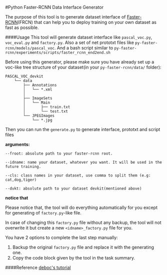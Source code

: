 #Python Faster-RCNN Data Interface Generator

The purpose of this tool is to generate dataset interface of [Faster-RCNN](https://github.com/rbgirshick/py-faster-rcnn)(FRCN) that can help you to deploy training on your own dataset as fast as possible.


####Usage
This tool will generate dataset interface like `pascal_voc.py`, `voc_eval.py` and `factory.py`. 
Also a set of net prototxt files like `py-faster-rcnn/models/pascal_voc`. 
And a bash script similar to `py-faster-rcnn/experiments/scripts/faster_rcnn_end2end.sh`

Before using this generator, please make sure you have already set up a voc-like tree structure of your dataset(in your `py-faster-rcnn/data/` folder):

	PASCAL_VOC_devkit
		└── data
    		├── Annotations
    		│   └── *.xml
			│
   			├── ImageSets
    		│   └── Main
    		│       ├── train.txt
    		│       └── test.txt
    		└── JPEGImages
        		└── *.jpg

Then you can run the `generate.py` to generate interface, prototxt and script files

  **arguments:**
  
`--froot: absolute path to your faster-rcnn root.`

`--idname: name your dataset, whatever you want. It will be used in the future training.`

`--cls: class names in your dataset, use comma to split them (e.g: cat,dog,tiger) `

`--dvkt: absolute path to your dataset devkit(mentioned above)`

 **notice that**
 
 Please notice that, the tool will do everything automatically for you except for generating of `factory.py`-like file. 
 
 In case of changing this `factory.py` file without any backup, the tool will not overwrite it but create a new `<idname>_factory.py` file for you. 

 You have 2 options to complete the last step manually:
 
 1. Backup the original `factory.py` file and replace it with the generating one.
 2. Copy the code block given by the tool in the task summary.
  
 
 



####Reference
[deboc's tutorial](https://github.com/deboc/py-faster-rcnn/blob/master/help/Readme.md)
